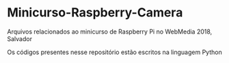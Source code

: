 # Minicurso-Raspberry-Camera
Arquivos relacionados ao minicurso de Raspberry Pi no WebMedia 2018, Salvador

Os códigos presentes nesse repositório estão escritos na linguagem Python

